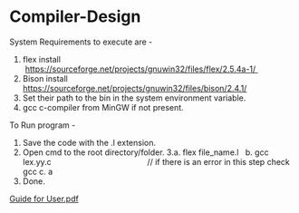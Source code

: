 # Compiler-Design

System Requirements to execute are -
1. flex install                              https://sourceforge.net/projects/gnuwin32/files/flex/2.5.4a-1/ 
2. Bison install                             https://sourceforge.net/projects/gnuwin32/files/bison/2.4.1/
3. Set their path to the bin in the system environment variable.
4. gcc c-compiler from MinGW if not present.

To Run program -
1. Save the code with the .l extension.
2. Open cmd to the root directory/folder.
3.a. flex file_name.l
  b. gcc lex.yy.c                                           // if there is an error in this step check gcc
  c. a
4. Done.


[Guide for User.pdf](https://github.com/RSood10/Compiler-Design/files/9743258/Guide.for.User.pdf)
  
